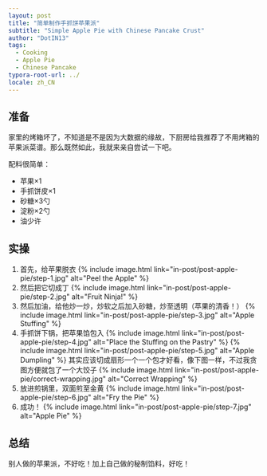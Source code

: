 ```yaml
---
layout: post
title: "简单制作手抓饼苹果派"
subtitle: "Simple Apple Pie with Chinese Pancake Crust"
author: "DotIN13"
tags:
  - Cooking
  - Apple Pie
  - Chinese Pancake
typora-root-url: ../
locale: zh_CN
---
```


<style>
    li img {
        margin: 0!important;
    }
    li a+em {
        text-align: left!important;
    }
</style>

## 准备

家里的烤箱坏了，不知道是不是因为大数据的缘故，下厨房给我推荐了不用烤箱的苹果派菜谱。那么既然如此，我就来亲自尝试一下吧。

配料很简单：

+ 苹果×1
+ 手抓饼皮×1
+ 砂糖×3勺
+ 淀粉×2勺
+ 油少许

## 实操

1. 首先，给苹果脱衣
   {% include image.html link="in-post/post-apple-pie/step-1.jpg" alt="Peel the Apple" %}
2. 然后把它切成丁
   {% include image.html link="in-post/post-apple-pie/step-2.jpg" alt="Fruit Ninja!" %}
3. 然后加油，给他炒一炒，炒软之后加入砂糖，炒至透明（苹果的清香！）
   {% include image.html link="in-post/post-apple-pie/step-3.jpg" alt="Apple Stuffing" %}
4. 手抓饼下锅，把苹果馅包入
   {% include image.html link="in-post/post-apple-pie/step-4.jpg" alt="Place the Stuffing on the Pastry" %}
   {% include image.html link="in-post/post-apple-pie/step-5.jpg" alt="Apple Dumpling" %}
   其实应该切成扇形一个一个包才好看，像下图一样，不过我贪图方便就包了一个大饺子
   {% include image.html link="in-post/post-apple-pie/correct-wrapping.jpg" alt="Correct Wrapping" %}
5. 放进煎锅里，双面煎至金黄
   {% include image.html link="in-post/post-apple-pie/step-6.jpg" alt="Fry the Pie" %}
6. 成功！
   {% include image.html link="in-post/post-apple-pie/step-7.jpg" alt="Apple Pie" %}

## 总结

别人做的苹果派，不好吃！加上自己做的秘制馅料，好吃！